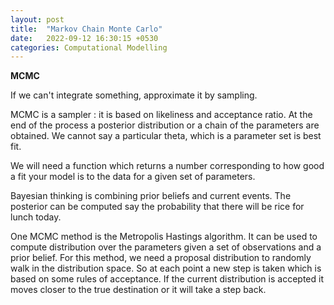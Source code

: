 ```yaml
---
layout: post
title:  "Markov Chain Monte Carlo"
date:   2022-09-12 16:30:15 +0530
categories: Computational Modelling
---
```


**MCMC**

<p style="text-align:justify">
If we can't integrate something, approximate it by sampling.</p>

MCMC is a sampler : it is based on likeliness and acceptance ratio. At the end of the process a posterior distribution or a chain of the parameters are obtained. We cannot say a particular theta, which is a parameter set is best fit.

We will need a function which returns a number corresponding to how good a fit your model is to the data for a given set of parameters.

Bayesian thinking is combining prior beliefs and current events. The posterior can be computed say the probability that there will be rice for lunch today.

One MCMC method is the Metropolis Hastings algorithm. It can be used to compute distribution over the parameters given a set of observations and a prior belief. For this method, we need a proposal distribution to randomly walk in the distribution space. So at each point a new step is taken which is based on some rules of acceptance. If the current distribution is accepted it moves closer to the true destination or it will take a step back.



